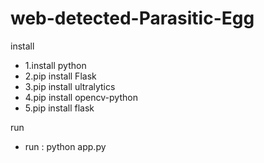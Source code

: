 # web-detected-Parasitic-Egg
install
 - 1.install python
 - 2.pip install Flask
 - 3.pip install ultralytics
 - 4.pip install opencv-python
 - 5.pip install flask

run
 - run : python app.py

